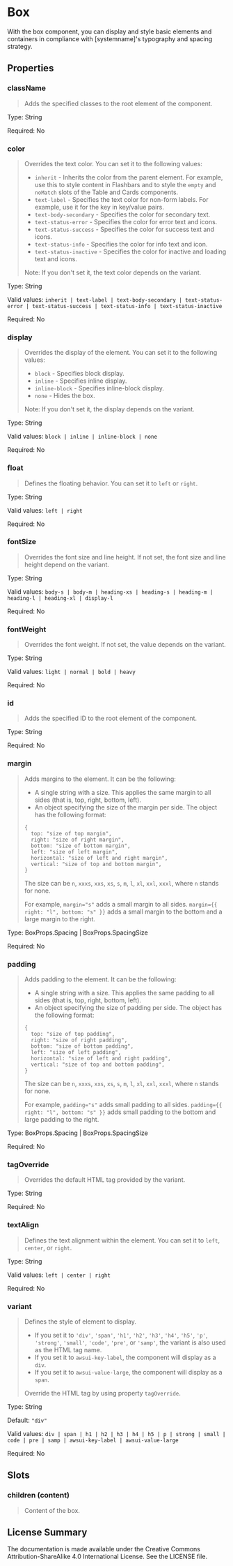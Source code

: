 # Box

With the box component, you can display and style basic elements and containers in compliance with [systemname]'s typography and spacing strategy.



## Properties



### className

> Adds the specified classes to the root element of the component.

Type: String

Required: No


### color

> Overrides the text color. You can set it to the following values:
> - `inherit` - Inherits the color from the parent element. For example, use this to style content
>      in Flashbars and to style the `empty` and `noMatch` slots of the Table and Cards components.
> - `text-label` - Specifies the text color for non-form labels. For example, use it for the key in key/value pairs.
> - `text-body-secondary` - Specifies the color for secondary text.
> - `text-status-error` - Specifies the color for error text and icons.
> - `text-status-success` - Specifies the color for success text and icons.
> - `text-status-info` - Specifies the color for info text and icon.
> - `text-status-inactive` - Specifies the color for inactive and loading text and icons.
> 
> Note: If you don't set it, the text color depends on the variant.
> 

Type: String

Valid values: `inherit | text-label | text-body-secondary | text-status-error | text-status-success | text-status-info | text-status-inactive`

Required: No


### display

> Overrides the display of the element. You can set it to the following values:
> - `block` - Specifies block display.
> - `inline` - Specifies inline display.
> - `inline-block` - Specifies inline-block display.
> - `none` - Hides the box.
> 
> Note: If you don't set it, the display depends on the variant.
> 

Type: String

Valid values: `block | inline | inline-block | none`

Required: No


### float

> Defines the floating behavior. You can set it to `left` or `right`.

Type: String

Valid values: `left | right`

Required: No


### fontSize

> Overrides the font size and line height. If not set, the font size and line height depend on the variant.

Type: String

Valid values: `body-s | body-m | heading-xs | heading-s | heading-m | heading-l | heading-xl | display-l`

Required: No


### fontWeight

> Overrides the font weight. If not set, the value depends on the variant.

Type: String

Valid values: `light | normal | bold | heavy`

Required: No


### id

> Adds the specified ID to the root element of the component.

Type: String

Required: No


### margin

> Adds margins to the element. It can be the following:
> - A single string with a size. This applies the same margin to all sides (that is, top, right, bottom, left).
> - An object specifying the size of the margin per side. The object has the following format:
> ```
> {
>   top: "size of top margin",
>   right: "size of right margin",
>   bottom: "size of bottom margin",
>   left: "size of left margin",
>   horizontal: "size of left and right margin",
>   vertical: "size of top and bottom margin",
> }
> ```
> 
> The size can be `n`, `xxxs`, `xxs`, `xs`, `s`, `m`, `l`, `xl`, `xxl`, `xxxl`, where `n` stands for none.
> 
>  For example, `margin="s"` adds a small margin to all sides.
> `margin={{ right: "l", bottom: "s" }}` adds a small margin to the bottom and a large margin to the right.
> 

Type: BoxProps.Spacing | BoxProps.SpacingSize

Required: No


### padding

> Adds padding to the element. It can be the following:
> - A single string with a size. This applies the same padding to all sides (that is, top, right, bottom, left).
> - An object specifying the size of padding per side. The object has the following format:
> ```
> {
>   top: "size of top padding",
>   right: "size of right padding",
>   bottom: "size of bottom padding",
>   left: "size of left padding",
>   horizontal: "size of left and right padding",
>   vertical: "size of top and bottom padding",
> }
> ```
> 
> The size can be `n`, `xxxs`, `xxs`, `xs`, `s`, `m`, `l`, `xl`, `xxl`, `xxxl`, where `n` stands for none.
> 
>  For example, `padding="s"` adds small padding to all sides.
> `padding={{ right: "l", bottom: "s" }}` adds small padding to the bottom and large padding to the right.
> 

Type: BoxProps.Spacing | BoxProps.SpacingSize

Required: No


### tagOverride

> Overrides the default HTML tag provided by the variant.

Type: String

Required: No


### textAlign

> Defines the text alignment within the element. You can set it to `left`, `center`, or `right`.

Type: String

Valid values: `left | center | right`

Required: No


### variant

> Defines the style of element to display.
> - If you set it to `'div'`, `'span'`, `'h1'`, `'h2'`, `'h3'`, `'h4'`, `'h5'`, `'p'`, `'strong'`, `'small'`, `'code'`, `'pre'`, or `'samp'`, the variant is also used as the HTML tag name.
> - If you set it to `awsui-key-label`, the component will display as a `div`.
> - If you set it to `awsui-value-large`, the component will display as a `span`.
> 
> Override the HTML tag by using property `tagOverride`.
> 

Type: String

Default: `"div"`

Valid values: `div | span | h1 | h2 | h3 | h4 | h5 | p | strong | small | code | pre | samp | awsui-key-label | awsui-value-large`

Required: No





## Slots



### children (content)

> Content of the box.









## License Summary

The documentation is made available under the Creative Commons Attribution-ShareAlike 4.0 International License. See the LICENSE file.
